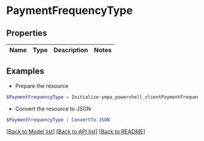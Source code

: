 # PaymentFrequencyType
## Properties

Name | Type | Description | Notes
------------ | ------------- | ------------- | -------------

## Examples

- Prepare the resource
```powershell
$PaymentFrequencyType = Initialize-ympa_powershell_clientPaymentFrequencyType 
```

- Convert the resource to JSON
```powershell
$PaymentFrequencyType | ConvertTo-JSON
```

[[Back to Model list]](../README.md#documentation-for-models) [[Back to API list]](../README.md#documentation-for-api-endpoints) [[Back to README]](../README.md)

